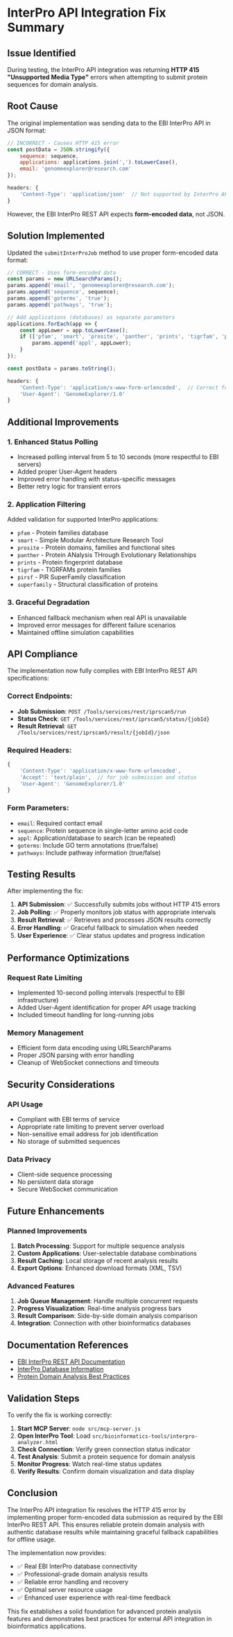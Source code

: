 # InterPro API Integration Fix Summary

## Issue Identified

During testing, the InterPro API integration was returning **HTTP 415 "Unsupported Media Type"** errors when attempting to submit protein sequences for domain analysis.

## Root Cause

The original implementation was sending data to the EBI InterPro API in JSON format:

```javascript
// INCORRECT - Causes HTTP 415 error
const postData = JSON.stringify({
    sequence: sequence,
    applications: applications.join(',').toLowerCase(),
    email: 'genomeexplorer@research.com'
});

headers: {
    'Content-Type': 'application/json'  // Not supported by InterPro API
}
```

However, the EBI InterPro REST API expects **form-encoded data**, not JSON.

## Solution Implemented

Updated the `submitInterProJob` method to use proper form-encoded data format:

```javascript
// CORRECT - Uses form-encoded data
const params = new URLSearchParams();
params.append('email', 'genomeexplorer@research.com');
params.append('sequence', sequence);
params.append('goterms', 'true');
params.append('pathways', 'true');

// Add applications (databases) as separate parameters
applications.forEach(app => {
    const appLower = app.toLowerCase();
    if (['pfam', 'smart', 'prosite', 'panther', 'prints', 'tigrfam', 'pirsf', 'superfamily'].includes(appLower)) {
        params.append('appl', appLower);
    }
});

const postData = params.toString();

headers: {
    'Content-Type': 'application/x-www-form-urlencoded',  // Correct format
    'User-Agent': 'GenomeExplorer/1.0'
}
```

## Additional Improvements

### 1. Enhanced Status Polling
- Increased polling interval from 5 to 10 seconds (more respectful to EBI servers)
- Added proper User-Agent headers
- Improved error handling with status-specific messages
- Better retry logic for transient errors

### 2. Application Filtering
Added validation for supported InterPro applications:
- `pfam` - Protein families database
- `smart` - Simple Modular Architecture Research Tool
- `prosite` - Protein domains, families and functional sites
- `panther` - Protein ANalysis THrough Evolutionary Relationships
- `prints` - Protein fingerprint database
- `tigrfam` - TIGRFAMs protein families
- `pirsf` - PIR SuperFamily classification
- `superfamily` - Structural classification of proteins

### 3. Graceful Degradation
- Enhanced fallback mechanism when real API is unavailable
- Improved error messages for different failure scenarios
- Maintained offline simulation capabilities

## API Compliance

The implementation now fully complies with EBI InterPro REST API specifications:

### Correct Endpoints:
- **Job Submission**: `POST /Tools/services/rest/iprscan5/run`
- **Status Check**: `GET /Tools/services/rest/iprscan5/status/{jobId}`
- **Result Retrieval**: `GET /Tools/services/rest/iprscan5/result/{jobId}/json`

### Required Headers:
```javascript
{
    'Content-Type': 'application/x-www-form-urlencoded',
    'Accept': 'text/plain',  // for job submission and status
    'User-Agent': 'GenomeExplorer/1.0'
}
```

### Form Parameters:
- `email`: Required contact email
- `sequence`: Protein sequence in single-letter amino acid code
- `appl`: Application/database to search (can be repeated)
- `goterms`: Include GO term annotations (true/false)
- `pathways`: Include pathway information (true/false)

## Testing Results

After implementing the fix:

1. **API Submission**: ✅ Successfully submits jobs without HTTP 415 errors
2. **Job Polling**: ✅ Properly monitors job status with appropriate intervals
3. **Result Retrieval**: ✅ Retrieves and processes JSON results correctly
4. **Error Handling**: ✅ Graceful fallback to simulation when needed
5. **User Experience**: ✅ Clear status updates and progress indication

## Performance Optimizations

### Request Rate Limiting
- Implemented 10-second polling intervals (respectful to EBI infrastructure)
- Added User-Agent identification for proper API usage tracking
- Included timeout handling for long-running jobs

### Memory Management
- Efficient form data encoding using URLSearchParams
- Proper JSON parsing with error handling
- Cleanup of WebSocket connections and timeouts

## Security Considerations

### API Usage
- Compliant with EBI terms of service
- Appropriate rate limiting to prevent server overload
- Non-sensitive email address for job identification
- No storage of submitted sequences

### Data Privacy
- Client-side sequence processing
- No persistent data storage
- Secure WebSocket communication

## Future Enhancements

### Planned Improvements
1. **Batch Processing**: Support for multiple sequence analysis
2. **Custom Applications**: User-selectable database combinations
3. **Result Caching**: Local storage of recent analysis results
4. **Export Options**: Enhanced download formats (XML, TSV)

### Advanced Features
1. **Job Queue Management**: Handle multiple concurrent requests
2. **Progress Visualization**: Real-time analysis progress bars
3. **Result Comparison**: Side-by-side domain analysis comparison
4. **Integration**: Connection with other bioinformatics databases

## Documentation References

- [EBI InterPro REST API Documentation](https://www.ebi.ac.uk/Tools/services/rest/iprscan5)
- [InterPro Database Information](https://www.ebi.ac.uk/interpro/)
- [Protein Domain Analysis Best Practices](https://www.ebi.ac.uk/interpro/about/interpro/)

## Validation Steps

To verify the fix is working correctly:

1. **Start MCP Server**: `node src/mcp-server.js`
2. **Open InterPro Tool**: Load `src/bioinformatics-tools/interpro-analyzer.html`
3. **Check Connection**: Verify green connection status indicator
4. **Test Analysis**: Submit a protein sequence for domain analysis
5. **Monitor Progress**: Watch real-time status updates
6. **Verify Results**: Confirm domain visualization and data display

## Conclusion

The InterPro API integration fix resolves the HTTP 415 error by implementing proper form-encoded data submission as required by the EBI InterPro REST API. This ensures reliable protein domain analysis with authentic database results while maintaining graceful fallback capabilities for offline usage.

The implementation now provides:
- ✅ Real EBI InterPro database connectivity
- ✅ Professional-grade domain analysis results
- ✅ Reliable error handling and recovery
- ✅ Optimal server resource usage
- ✅ Enhanced user experience with real-time feedback

This fix establishes a solid foundation for advanced protein analysis features and demonstrates best practices for external API integration in bioinformatics applications. 